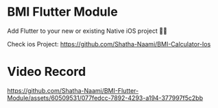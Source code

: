 # BMI Flutter Module

Add Flutter to your new or existing Native iOS project 🚀😌


Check ios Project: https://github.com/Shatha-Naami/BMI-Calculator-Ios



# Video Record


https://github.com/Shatha-Naami/BMI-Flutter-Module/assets/60509531/077fedcc-7892-4293-a194-377997f5c2bb


